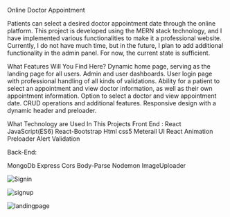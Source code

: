Online Doctor Appointment

Patients can select a desired doctor appointment date through the online platform. This project is developed using the MERN stack technology, and I have implemented various functionalities to make it a professional website. Currently, I do not have much time, but in the future, I plan to add additional functionality in the admin panel. For now, the current state is sufficient.

What Features Will You Find Here?
Dynamic home page, serving as the landing page for all users.
Admin and user dashboards.
User login page with professional handling of all kinds of validations.
Ability for a patient to select an appointment and view doctor information, as well as their own appointment information.
Option to select a doctor and view appointment date.
CRUD operations and additional features.
Responsive design with a dynamic header and preloader.

What Technology are Used In This Projects
Front End :
React
JavaScript(ES6)
React-Bootstrap
Html
css5
Meterail UI
React Animation
Preloader
Alert
Validation

Back-End:

MongoDb
Express
Cors
Body-Parse
Nodemon
ImageUploader

![Signin](https://github.com/medijay/Doctor-appointment/assets/91884963/99937e99-392d-4778-808c-05b5cacd56f3)

![signup](https://github.com/medijay/Doctor-appointment/assets/91884963/26ac2182-0f2c-4b70-ba30-f6361d734139)

![landingpage](https://github.com/medijay/Doctor-appointment/assets/91884963/6a497c50-ffe8-45ef-81e7-087e9488460a)



